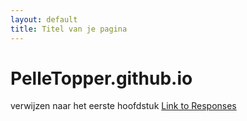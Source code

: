 ```yaml
---
layout: default
title: Titel van je pagina
---
```


# PelleTopper.github.io

verwijzen naar het eerste hoofdstuk
[Link to Responses](https://github.com/PelleTopper/PelleTopper.github.io/blob/main/test3.ipynb)
